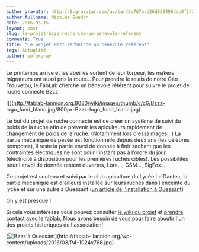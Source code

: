 ```yaml
---
author_gravatar: http://0.gravatar.com/avatar/6a767bcd26d052496dac0f142243cb82?s=96&d=mm&r=g
author_fullname: Nicolas Guédon
date: 2016-03-15
layout: post
slug: le-projet-bzzz-recherche-un-benevole-referent
comments: True
title: "Le projet Bzzz recherche un bénévole référent"
tags: Actualité
author: pofexpray
---
```

Le printemps arrive et les abeilles sortent de leur torpeur, les makers
migrateurs ont aussi pris la route… Pour prendre le relais de notre Géo
Trouvetou, le FabLab cherche un bénévole référent pour suivre le projet de
ruche connecté Bzzz

![](http://fablab-lannion.org:8080/wiki/images/thumb/c/c6/Bzzz-
logo_fond_blanc.jpg/800px-Bzzz-logo_fond_blanc.jpg)

Le but du projet de ruche connecté est de créer un système de suivi du poids
de la ruche afin de prévenir les apiculteurs rapidement de changement de poids
de la ruche. (Notamment lors d'essaimages…) La partie mécanique de pesée est
fonctionnelle depuis deux ans (les célèbres pompotes), il reste la partie
envoi de donnée à finir sachant que les contraintes électriques ne sont pour
l'instant pas à l'ordre du jour (électricité à disposition pour les premières
ruches cibles). Les possibilités pour l'envoi de donnée restent ouvertes,
Lora…, GSM…, SigFox…

Ce projet est soutenu et suivi par le club apiculture du Lycée Le Dantec, la
partie mécanique est d'ailleurs installée sur leurs ruches dans l'enceinte du
lycée et sur une autre à Ouessant ([un article de l'installation à
Ouessant](http://www.lycee-ledantec.ac-rennes.fr/agenda21/?p=2226))

On y est presque !

Si cela vous intéresse vous pouvez consulter [le wiki du
projet](http://fablab-lannion.org:8080/wiki/index.php?title=Suivi_des_ruches)
et [prendre contact avec le fablab](http://fablab-lannion.org/contact/), Nous
avons besoin de vous pour faire aboutir l'un des projets historiques de
l'association!

[![Bzzz à
Ouessant](http://fablablannion.github.io/images/P4-1024x768-1024x768.jpg)](http://fablab-
lannion.org/wp-content/uploads/2016/03/P4-1024x768.jpg)


